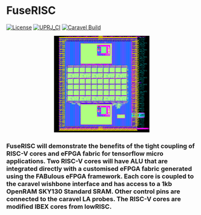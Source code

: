 # FuseRISC 

[![License](https://img.shields.io/badge/License-Apache%202.0-blue.svg)](https://opensource.org/licenses/Apache-2.0) [![UPRJ_CI](https://github.com/efabless/caravel_project_example/actions/workflows/user_project_ci.yml/badge.svg)](https://github.com/efabless/caravel_project_example/actions/workflows/user_project_ci.yml) [![Caravel Build](https://github.com/efabless/caravel_project_example/actions/workflows/caravel_build.yml/badge.svg)](https://github.com/efabless/caravel_project_example/actions/workflows/caravel_build.yml)



   <p align="center">
   <img src="./docs/source/fuserisc.png" width="50%" height="50%">
   </p>

### FuseRISC will demonstrate the benefits of the tight coupling of RISC-V cores and eFPGA fabric for tensorflow micro applications. Two RISC-V cores will have ALU that are integrated directly with a customised eFPGA fabric generated using the FABulous eFPGA framework. Each core is coupled to the caravel wishbone interface and has access to a 1kb OpenRAM SKY130 Standard SRAM. Other control pins are connected to the caravel LA probes. The RISC-V cores are modified IBEX cores from lowRISC.


